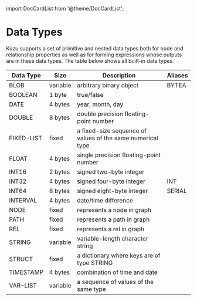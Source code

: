 import DocCardList from '@theme/DocCardList';

# Data Types
Kùzu supports a set of primitive and nested data types both for node and relationship properties as well as for forming expressions whose outputs are in these data types. The table below shows all built-in data types.

| Data Type | Size | Description | Aliases
| --- | --- | --- | --- | 
| BLOB | variable | arbitrary binary object | BYTEA |
| BOOLEAN | 1 byte | true/false | |
| DATE | 4 bytes | year, month, day| |
| DOUBLE | 8 bytes | double precision floating-point number | |
| FIXED-LIST | fixed | a fixed-size sequence of values of the same numerical type | |
| FLOAT | 4 bytes | single precision floating-point number | |
| INT16 | 2 bytes | signed two-byte integer | |
| INT32 | 4 bytes | signed four-byte integer | INT |
| INT64 | 8 bytes | signed eight-byte integer | SERIAL |
| INTERVAL | 4 bytes | date/time difference | | 
| NODE | fixed | represents a node in graph | |
| PATH | fixed | represents a path in graph | |
| REL | fixed | represents a rel in graph | |
| STRING | variable | variable-length character string | |
| STRUCT | fixed | a dictionary where keys are of type STRING | |
| TIMESTAMP | 4 bytes | combination of time and date | |
| VAR-LIST | variable | a sequence of values of the same type | |

<DocCardList />